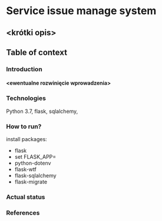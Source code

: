 # Service issue manage system
## <krótki opis>
## Table of context
### Introduction
#### <ewentualne rozwinięcie wprowadzenia>
### Technologies
Python 3.7, flask, sqlalchemy, 
### How to run?
install packages: 
 - flask
 - set FLASK_APP=
 - python-dotenv
 - flask-wtf
 - flask-sqlalchemy
 - flask-migrate
### Actual status
### References
